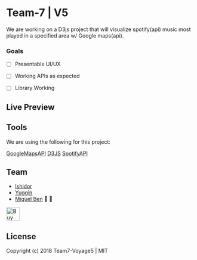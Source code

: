 # Team-7 | V5
We are working on a D3js project that will visualize spotify(api) music most played in a specified area w/ Google maps(api).

### Goals
- [ ] Presentable UI/UX
- [ ] Working APIs as expected
- [ ] Library Working


## Live Preview

## Tools
We are using the following for this project:

[GoogleMapsAPI](https://cloud.google.com/maps-platform/)
[D3JS](https://github.com/d3/d3/wiki)
[SpotifyAPI](https://developer.spotify.com/documentation/web-api/)


## Team

* [Ishidor](#)
* [Yuggin](#)
* [Miguel Ben](https://www.github.com/mius00) 🍕 🌱

<a href='https://ko-fi.com/I2I3C8M5' target='_blank'><img height='36' style='border:0px;height:36px;' src='https://az743702.vo.msecnd.net/cdn/kofi5.png?v=0' border='0' alt='Buy Me a Coffee at ko-fi.com' /></a>

## License
Copyright (c) 2018 Team7-Voyage5 | MIT
